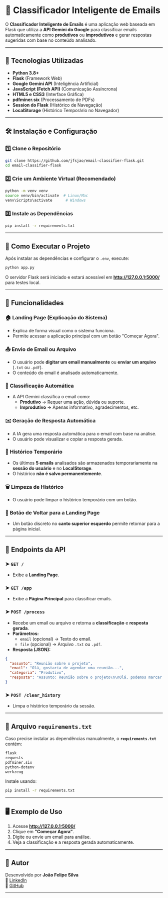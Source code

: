 # 📩 Classificador Inteligente de Emails

O **Classificador Inteligente de Emails** é uma aplicação web baseada em Flask que utiliza a **API Gemini do Google** para classificar emails automaticamente como **produtivos** ou **improdutivos** e gerar respostas sugeridas com base no conteúdo analisado.

---

## 🚀 Tecnologias Utilizadas

- **Python 3.8+**
- **Flask** (Framework Web)
- **Google Gemini API** (Inteligência Artificial)
- **JavaScript (Fetch API)** (Comunicação Assíncrona)
- **HTML5 e CSS3** (Interface Gráfica)
- **pdfminer.six** (Processamento de PDFs)
- **Session do Flask** (Histórico de Navegação)
- **LocalStorage** (Histórico Temporário no Navegador)

---

## 🛠️ Instalação e Configuração

### 1️⃣ **Clone o Repositório**
```sh
git clone https://github.com/jfsjao/email-classifier-flask.git
cd email-classifier-flask
```

### 2️⃣ **Crie um Ambiente Virtual (Recomendado)**
```sh
python -m venv venv
source venv/bin/activate  # Linux/Mac
venv\Scripts\activate      # Windows
```

### 3️⃣ **Instale as Dependências**
```sh
pip install -r requirements.txt
```
---

## 🚀 Como Executar o Projeto

Após instalar as dependências e configurar o `.env`, execute:
```sh
python app.py
```

O servidor Flask será iniciado e estará acessível em **http://127.0.0.1:5000/** para testes local.

---

## 📝 Funcionalidades

### 🏠 **Landing Page (Explicação do Sistema)**
- Explica de forma visual como o sistema funciona.
- Permite acessar a aplicação principal com um botão "Começar Agora".

### 📤 **Envio de Email ou Arquivo**
- O usuário pode **digitar um email manualmente** ou **enviar um arquivo** (`.txt` ou `.pdf`).
- O conteúdo do email é analisado automaticamente.

### 🤖 **Classificação Automática**
- A API Gemini classifica o email como:
  - **Produtivo** → Requer uma ação, dúvida ou suporte.
  - **Improdutivo** → Apenas informativo, agradecimentos, etc.

### ✉️ **Geração de Resposta Automática**
- A IA gera uma resposta automática para o email com base na análise.
- O usuário pode visualizar e copiar a resposta gerada.

### 📜 **Histórico Temporário**
- Os últimos **5 emails** analisados são armazenados temporariamente na **sessão do usuário** e no **LocalStorage**.
- O histórico **não é salvo permanentemente**.

### 🗑️ **Limpeza de Histórico**
- O usuário pode limpar o histórico temporário com um botão.

### 🔄 **Botão de Voltar para a Landing Page**
- Um botão discreto no **canto superior esquerdo** permite retornar para a página inicial.

---

## 🔧 **Endpoints da API**
### ➤ `GET /`
- Exibe a **Landing Page**.

### ➤ `GET /app`
- Exibe a **Página Principal** para classificar emails.

### ➤ `POST /process`
- Recebe um email ou arquivo e retorna a **classificação** e **resposta gerada**.
- **Parâmetros:**
  - `email` (opcional) → Texto do email.
  - `file` (opcional) → Arquivo `.txt` ou `.pdf`.
- **Resposta (JSON):**
```json
{
  "assunto": "Reunião sobre o projeto",
  "email": "Olá, gostaria de agendar uma reunião...",
  "categoria": "Produtivo",
  "resposta": "Assunto: Reunião sobre o projeto\n\nOlá, podemos marcar um horário para discutir os detalhes?"
}
```

### ➤ `POST /clear_history`
- Limpa o histórico temporário da sessão.

---

## 📜 **Arquivo `requirements.txt`**
Caso precise instalar as dependências manualmente, o **`requirements.txt`** contém:
```txt
flask
requests
pdfminer.six
python-dotenv
werkzeug
```
Instale usando:
```sh
pip install -r requirements.txt
```

---

## 🖥️ **Exemplo de Uso**
1. Acesse **http://127.0.0.1:5000/**
2. Clique em **"Começar Agora"**.
3. Digite ou envie um email para análise.
4. Veja a classificação e a resposta gerada automaticamente.

---

## 📢 **Autor**
Desenvolvido por **João Felipe Silva**  
🔗 [LinkedIn](https://www.linkedin.com/in/joao-silva-jfs/)  
🔗 [GitHub](https://github.com/jfsjao)  

---

